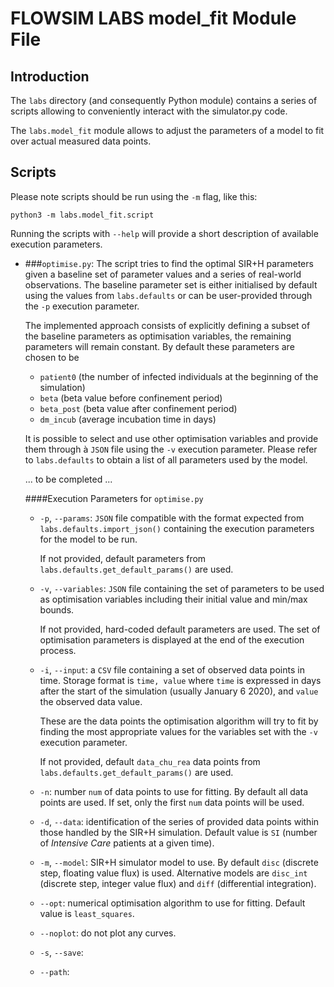 # FLOWSIM LABS model_fit Module File

## Introduction

The `labs` directory (and consequently Python module) contains a series of scripts 
allowing to conveniently interact with the simulator.py code. 

The `labs.model_fit` module allows 
to adjust the parameters of a model to fit over actual measured data points.

## Scripts

Please note scripts should be run using the `-m` flag, like this:
```
python3 -m labs.model_fit.script
```
Running the scripts with `--help` will provide a short description of available execution parameters.

* ###`optimise.py`: 
  The script tries to find the optimal SIR+H parameters given a baseline set of 
  parameter values and a series of real-world observations. The baseline parameter set is either initialised 
  by default using the values from `labs.defaults` or can be user-provided through the `-p` execution parameter.
  
  The implemented approach consists of
  explicitly defining a subset of the baseline parameters as optimisation variables, the remaining
  parameters will remain constant. By default these parameters are chosen to be 
  * `patient0` (the number of infected individuals at the beginning of the simulation)
  * `beta` (beta value before confinement period)
  * `beta_post` (beta value after confinement period)
  * `dm_incub` (average incubation time in days)
  
  It is possible to select and use other optimisation variables and provide them through à `JSON` file 
  using the `-v` execution parameter. Please refer to `labs.defaults` to obtain a list of all parameters 
  used by the model.
  
  ... to be completed ...
  
  ####Execution Parameters for `optimise.py`
  
  * `-p`, `--params`: `JSON` file compatible with the format expected from `labs.defaults.import_json()` containing 
    the execution parameters for the model to be run.
    
    If not provided, default parameters from `labs.defaults.get_default_params()` are used.
  * `-v`, `--variables`: `JSON` file containing the set of parameters to be used as optimisation variables including 
    their initial value and min/max bounds.
    
    If not provided, hard-coded default parameters are used. The set of optimisation parameters is displayed at the 
    end of the execution process.
  * `-i`, `--input`: a `CSV` file containing a set of observed data points in time. Storage format is `time, value` 
    where `time` is expressed in days after the start of the simulation (usually January 6 2020), and `value` the 
    observed data value.
    
    These are the data points the optimisation algorithm will try to fit by finding the most appropriate values for
    the variables set with the `-v` execution parameter.
    
    If not provided, default `data_chu_rea` data points from `labs.defaults.get_default_params()` are used.
  * `-n`: number `num` of data points to use for fitting. By default all data points are used. 
    If set, only the first `num` data points will be used.
  * `-d`, `--data`: identification of the series of provided data points within those handled by the SIR+H
    simulation. Default value is `SI` (number of *Intensive Care* patients at a given time).
  * `-m`, `--model`: SIR+H simulator model to use. By default `disc` (discrete step, floating value flux) is used. 
    Alternative models are `disc_int` (discrete step, integer value flux) and `diff` (differential integration). 

  * `--opt`: numerical optimisation algorithm to use for fitting. Default value is `least_squares`.
  * `--noplot`: do not plot any curves.
  * `-s`, `--save`:
  * `--path`:
  
